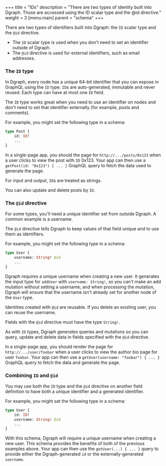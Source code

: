 +++
title = "IDs"
description = "There are two types of identity built into Dgraph. Those are accessed using the ID scalar type and the @id directive."
weight = 3
[menu.main]
    parent = "schema"
+++

There are two types of identifiers built into Dgraph: the `ID` scalar type and the `@id` directive.

* The `ID` scalar type is used when you don't need to set an identifier outside of Dgraph.
* The `@id` directive is used for external identifiers, such as email addresses.

### The `ID` type

In Dgraph, every node has a unique 64-bit identifier that you can expose in GraphQL using the `ID` type. `ID`s are auto-generated, immutable and never reused. Each type can have at most one `ID` field.

The `ID` type works great when you need to use an identifier on nodes and don't need to set that identifier externally (for example, posts and comments).

For example, you might set the following type in a schema:

```graphql
type Post {
    id: ID!
    ...
}
```

In a single-page app, you should the page for `http://.../posts/0x123` when a user clicks to view the post with `ID` 0x123.  Your app can then use a `getPost(id: "0x123") { ... }` GraphQL query to fetch the data used to generate the page.

For input and output, `ID`s are treated as strings.

You can also update and delete posts by `ID`.

### The `@id` directive

For some types, you'll need a unique identifier set from outside Dgraph.  A common example is a username.

The `@id` directive tells Dgraph to keep values of that field unique and to use them as identifiers.

For example, you might set the following type in a schema:

```graphql
type User {
    username: String! @id
    ...
}
```

Dgraph requires a unique username when creating a new user. It generates the input type for `addUser` with `username: String!`, so you can't make an add mutation without setting a username; and when processing the mutation, Dgraph will ensure that the username isn't already set for another node of the `User` type.

Identities created with `@id` are reusable. If you delete an existing user, you can reuse the username.

Fields with the `@id` directive must have the type `String!`.

As with `ID` types, Dgraph generates queries and mutations so you can query, update and delete data in fields specified with the `@id` directive.

In a single-page app, you should render the page for `http://.../user/foobar` when a user clicks to view the author bio page for user `foobar`. Your app can then use a `getUser(username: "foobar") { ... }` GraphQL query to fetch the data and generate the page.

### Combining `ID` and `@id`

You may use both the `ID` type and the `@id` directive on another field definition to have both a unique identifier and a generated identifier.

For example, you might set the following type in a schema:

```graphql
type User {
    id: ID!
    username: String! @id
    ...
}
```

With this schema, Dgraph will require a unique username when creating a new user. This schema provides the benefits of both of the previous examples above. Your app can then use the `getUser(...) { ... }` query to provide either the Dgraph-generated `id` or the externally-generated `username`.
<!--
### More to come

We are currently considering allowing types other than `String` with `@id`, see [here](https://discuss.dgraph.io/t/id-with-type-int/10402)

We are currently considering expanding uniqueness to include composite ids and multiple unique fields (e.g. [this](https://discuss.dgraph.io/t/support-multiple-unique-fields-in-dgraph-graphql/8512) issue).
-->